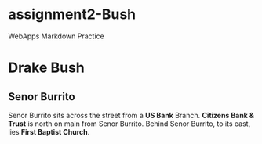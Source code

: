 # assignment2-Bush
WebApps Markdown Practice 
# Drake Bush
## Senor Burrito
Senor Burrito sits across the street from a **US Bank** Branch. **Citizens Bank & Trust** is north on main from Senor Burrito. Behind Senor Burrito, to its east, lies **First Baptist Church**.
